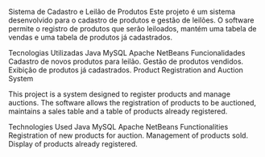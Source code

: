Sistema de Cadastro e Leilão de Produtos
Este projeto é um sistema desenvolvido para o cadastro de produtos e gestão de leilões. O software permite o registro de produtos que serão leiloados, mantém uma tabela de vendas e uma tabela de produtos já cadastrados.

Tecnologias Utilizadas
Java
MySQL
Apache NetBeans
Funcionalidades
Cadastro de novos produtos para leilão.
Gestão de produtos vendidos.
Exibição de produtos já cadastrados.
Product Registration and Auction System

This project is a system designed to register products and manage auctions. The software allows the registration of products to be auctioned, maintains a sales table and a table of products already registered.

Technologies Used
Java
MySQL
Apache NetBeans
Functionalities
Registration of new products for auction.
Management of products sold.
Display of products already registered.
